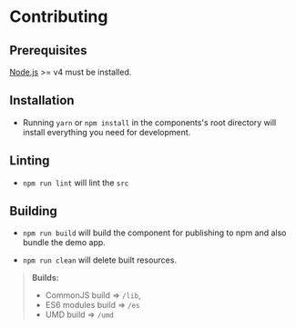 # Contributing

## Prerequisites

[Node.js](http://nodejs.org/) >= v4 must be installed.

## Installation

-   Running `yarn` or `npm install` in the components's root directory will install everything you need for development.

## Linting

-   `npm run lint` will lint the `src`

## Building

-   `npm run build` will build the component for publishing to npm and also bundle the demo app.

-   `npm run clean` will delete built resources.

> **Builds:**
>
> -   CommonJS build => `/lib`,
> -   ES6 modules build => `/es`
> -   UMD build => `/umd`
